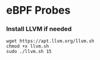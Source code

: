 # eBPF Probes

### Install LLVM if needed
```
wget https://apt.llvm.org/llvm.sh
chmod +x llvm.sh
sudo ./llvm.sh 15
```
